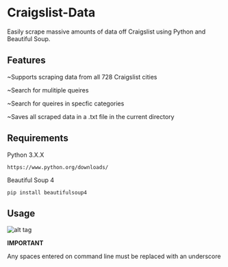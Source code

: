 # Craigslist-Data
Easily scrape massive amounts of data off Craigslist using Python and Beautiful Soup.
## Features 
~Supports scraping data from all 728 Craigslist cities

~Search for mulitiple queires

~Search for queires in specfic categories

~Saves all scraped data in a .txt file in the current directory 
## Requirements
Python 3.X.X 

`https://www.python.org/downloads/`

Beautiful Soup 4

`pip install beautifulsoup4`

## Usage
![alt tag](https://photos-1.dropbox.com/t/2/AAAhBnSAUbNZW24Kyvx3XHLojfZVxg9_1Ri7PlLMD7vgCw/12/297861194/png/32x32/1/_/1/2/usage1.png/EKWNhKICGJ-HASACKAI/BLhgwNUx74QmNK-VvgLtUBu0SpoeKGp-Lx5dvLU6epI?size=1600x1200&size_mode=3)

**IMPORTANT**

Any spaces entered on command line must be replaced with an underscore
